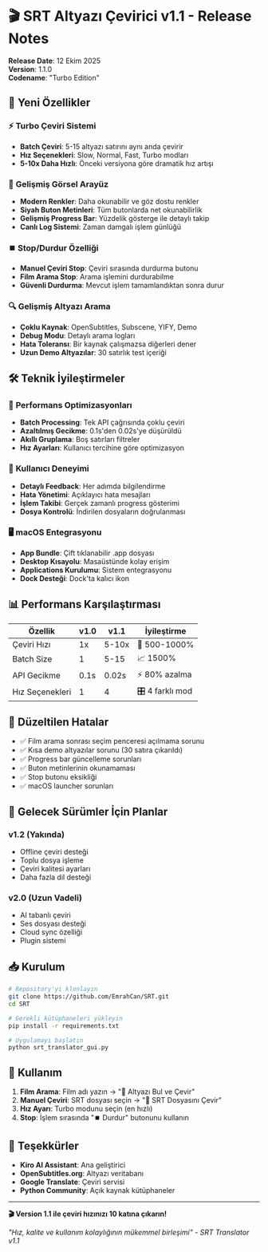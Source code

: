 # 🎬 SRT Altyazı Çevirici v1.1 - Release Notes

**Release Date**: 12 Ekim 2025  
**Version**: 1.1.0  
**Codename**: "Turbo Edition"

## 🚀 Yeni Özellikler

### ⚡ **Turbo Çeviri Sistemi**
- **Batch Çeviri**: 5-15 altyazı satırını aynı anda çevirir
- **Hız Seçenekleri**: Slow, Normal, Fast, Turbo modları
- **5-10x Daha Hızlı**: Önceki versiyona göre dramatik hız artışı

### 🎨 **Gelişmiş Görsel Arayüz**
- **Modern Renkler**: Daha okunabilir ve göz dostu renkler
- **Siyah Buton Metinleri**: Tüm butonlarda net okunabilirlik
- **Gelişmiş Progress Bar**: Yüzdelik gösterge ile detaylı takip
- **Canlı Log Sistemi**: Zaman damgalı işlem günlüğü

### ⏹️ **Stop/Durdur Özelliği**
- **Manuel Çeviri Stop**: Çeviri sırasında durdurma butonu
- **Film Arama Stop**: Arama işlemini durdurabilme
- **Güvenli Durdurma**: Mevcut işlem tamamlandıktan sonra durur

### 🔍 **Gelişmiş Altyazı Arama**
- **Çoklu Kaynak**: OpenSubtitles, Subscene, YIFY, Demo
- **Debug Modu**: Detaylı arama logları
- **Hata Toleransı**: Bir kaynak çalışmazsa diğerleri dener
- **Uzun Demo Altyazılar**: 30 satırlık test içeriği

## 🛠️ **Teknik İyileştirmeler**

### 🚀 **Performans Optimizasyonları**
- **Batch Processing**: Tek API çağrısında çoklu çeviri
- **Azaltılmış Gecikme**: 0.1s'den 0.02s'ye düşürüldü
- **Akıllı Gruplama**: Boş satırları filtreler
- **Hız Ayarları**: Kullanıcı tercihine göre optimizasyon

### 🎯 **Kullanıcı Deneyimi**
- **Detaylı Feedback**: Her adımda bilgilendirme
- **Hata Yönetimi**: Açıklayıcı hata mesajları
- **İşlem Takibi**: Gerçek zamanlı progress gösterimi
- **Dosya Kontrolü**: İndirilen dosyaların doğrulanması

### 🖥️ **macOS Entegrasyonu**
- **App Bundle**: Çift tıklanabilir .app dosyası
- **Desktop Kısayolu**: Masaüstünde kolay erişim
- **Applications Kurulumu**: Sistem entegrasyonu
- **Dock Desteği**: Dock'ta kalıcı ikon

## 📊 **Performans Karşılaştırması**

| Özellik | v1.0 | v1.1 | İyileştirme |
|---------|------|------|-------------|
| Çeviri Hızı | 1x | 5-10x | 🚀 500-1000% |
| Batch Size | 1 | 5-15 | 📈 1500% |
| API Gecikme | 0.1s | 0.02s | ⚡ 80% azalma |
| Hız Seçenekleri | 1 | 4 | 🎛️ 4 farklı mod |

## 🐛 **Düzeltilen Hatalar**

- ✅ Film arama sonrası seçim penceresi açılmama sorunu
- ✅ Kısa demo altyazılar sorunu (30 satıra çıkarıldı)
- ✅ Progress bar güncelleme sorunları
- ✅ Buton metinlerinin okunamaması
- ✅ Stop butonu eksikliği
- ✅ macOS launcher sorunları

## 🔮 **Gelecek Sürümler İçin Planlar**

### v1.2 (Yakında)
- Offline çeviri desteği
- Toplu dosya işleme
- Çeviri kalitesi ayarları
- Daha fazla dil desteği

### v2.0 (Uzun Vadeli)
- AI tabanlı çeviri
- Ses dosyası desteği
- Cloud sync özelliği
- Plugin sistemi

## 📥 **Kurulum**

```bash
# Repository'yi klonlayın
git clone https://github.com/EmrahCan/SRT.git
cd SRT

# Gerekli kütüphaneleri yükleyin
pip install -r requirements.txt

# Uygulamayı başlatın
python srt_translator_gui.py
```

## 🎯 **Kullanım**

1. **Film Arama**: Film adı yazın → "🚀 Altyazı Bul ve Çevir"
2. **Manuel Çeviri**: SRT dosyası seçin → "🚀 SRT Dosyasını Çevir"
3. **Hız Ayarı**: Turbo modunu seçin (en hızlı)
4. **Stop**: İşlem sırasında "⏹️ Durdur" butonunu kullanın

## 🙏 **Teşekkürler**

- **Kiro AI Assistant**: Ana geliştirici
- **OpenSubtitles.org**: Altyazı veritabanı
- **Google Translate**: Çeviri servisi
- **Python Community**: Açık kaynak kütüphaneler

---

**🎬 Version 1.1 ile çeviri hızınızı 10 katına çıkarın!**

*"Hız, kalite ve kullanım kolaylığının mükemmel birleşimi" - SRT Translator v1.1*